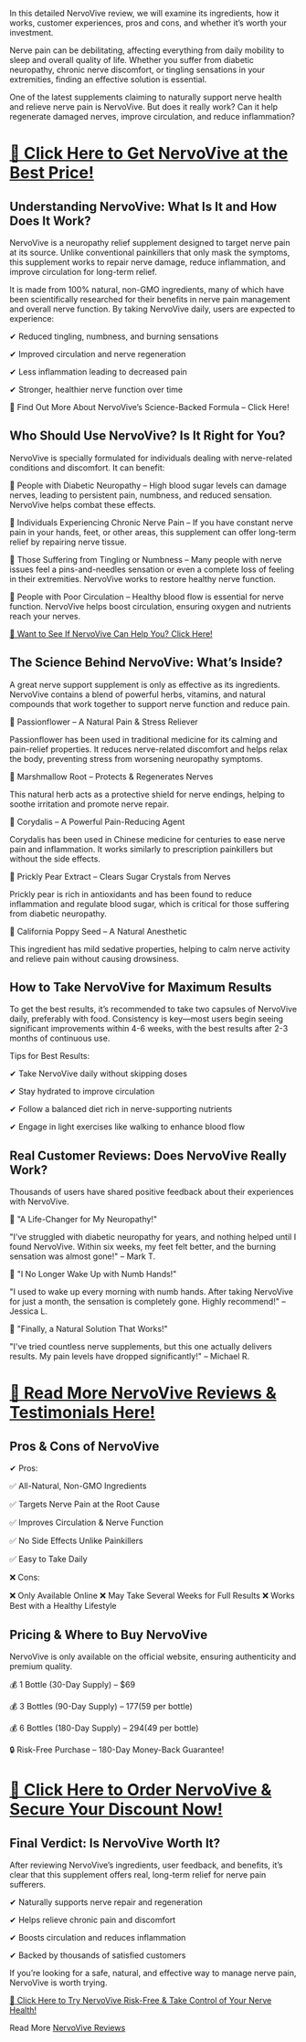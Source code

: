 In this detailed NervoVive review, we will examine its ingredients, how it works, customer experiences, pros and cons, and whether it’s worth your investment.

Nerve pain can be debilitating, affecting everything from daily mobility to sleep and overall quality of life. Whether you suffer from diabetic neuropathy, chronic nerve discomfort, or tingling sensations in your extremities, finding an effective solution is essential.

One of the latest supplements claiming to naturally support nerve health and relieve nerve pain is NervoVive. But does it really work? Can it help regenerate damaged nerves, improve circulation, and reduce inflammation?

# [📌 Click Here to Get NervoVive at the Best Price!](https://getsmartdeals.shop/go-nervovive-official)

## Understanding NervoVive: What Is It and How Does It Work?

NervoVive is a neuropathy relief supplement designed to target nerve pain at its source. Unlike conventional painkillers that only mask the symptoms, this supplement works to repair nerve damage, reduce inflammation, and improve circulation for long-term relief.

It is made from 100% natural, non-GMO ingredients, many of which have been scientifically researched for their benefits in nerve pain management and overall nerve function. By taking NervoVive daily, users are expected to experience:

✔ Reduced tingling, numbness, and burning sensations

✔ Improved circulation and nerve regeneration

✔ Less inflammation leading to decreased pain

✔ Stronger, healthier nerve function over time

📌 Find Out More About NervoVive’s Science-Backed Formula – Click Here!

## Who Should Use NervoVive? Is It Right for You?

NervoVive is specially formulated for individuals dealing with nerve-related conditions and discomfort. It can benefit:

🔹 People with Diabetic Neuropathy – High blood sugar levels can damage nerves, leading to persistent pain, numbness, and reduced sensation. NervoVive helps combat these effects.

🔹 Individuals Experiencing Chronic Nerve Pain – If you have constant nerve pain in your hands, feet, or other areas, this supplement can offer long-term relief by repairing nerve tissue.

🔹 Those Suffering from Tingling or Numbness – Many people with nerve issues feel a pins-and-needles sensation or even a complete loss of feeling in their extremities. NervoVive works to restore healthy nerve function.

🔹 People with Poor Circulation – Healthy blood flow is essential for nerve function. NervoVive helps boost circulation, ensuring oxygen and nutrients reach your nerves.

[📌 Want to See If NervoVive Can Help You? Click Here!](https://getsmartdeals.shop/go-nervovive-official)

## The Science Behind NervoVive: What’s Inside?

A great nerve support supplement is only as effective as its ingredients. NervoVive contains a blend of powerful herbs, vitamins, and natural compounds that work together to support nerve function and reduce pain.

🌿 Passionflower – A Natural Pain & Stress Reliever

Passionflower has been used in traditional medicine for its calming and pain-relief properties. It reduces nerve-related discomfort and helps relax the body, preventing stress from worsening neuropathy symptoms.

🌱 Marshmallow Root – Protects & Regenerates Nerves

This natural herb acts as a protective shield for nerve endings, helping to soothe irritation and promote nerve repair.

🦠 Corydalis – A Powerful Pain-Reducing Agent

Corydalis has been used in Chinese medicine for centuries to ease nerve pain and inflammation. It works similarly to prescription painkillers but without the side effects.

🌵 Prickly Pear Extract – Clears Sugar Crystals from Nerves

Prickly pear is rich in antioxidants and has been found to reduce inflammation and regulate blood sugar, which is critical for those suffering from diabetic neuropathy.

🌼 California Poppy Seed – A Natural Anesthetic

This ingredient has mild sedative properties, helping to calm nerve activity and relieve pain without causing drowsiness.

## How to Take NervoVive for Maximum Results

To get the best results, it’s recommended to take two capsules of NervoVive daily, preferably with food. Consistency is key—most users begin seeing significant improvements within 4-6 weeks, with the best results after 2-3 months of continuous use.

Tips for Best Results:

✔ Take NervoVive daily without skipping doses

✔ Stay hydrated to improve circulation

✔ Follow a balanced diet rich in nerve-supporting nutrients

✔ Engage in light exercises like walking to enhance blood flow

## Real Customer Reviews: Does NervoVive Really Work?

Thousands of users have shared positive feedback about their experiences with NervoVive.

🌟 "A Life-Changer for My Neuropathy!"

"I’ve struggled with diabetic neuropathy for years, and nothing helped until I found NervoVive. Within six weeks, my feet felt better, and the burning sensation was almost gone!" – Mark T.

🌟 "I No Longer Wake Up with Numb Hands!"

"I used to wake up every morning with numb hands. After taking NervoVive for just a month, the sensation is completely gone. Highly recommend!" – Jessica L.

🌟 "Finally, a Natural Solution That Works!"

"I've tried countless nerve supplements, but this one actually delivers results. My pain levels have dropped significantly!" – Michael R.

# [📌 Read More NervoVive Reviews & Testimonials Here!](https://getsmartdeals.shop/go-nervovive-official)

## Pros & Cons of NervoVive

✔ Pros:

✅ All-Natural, Non-GMO Ingredients

✅ Targets Nerve Pain at the Root Cause

✅ Improves Circulation & Nerve Function

✅ No Side Effects Unlike Painkillers

✅ Easy to Take Daily

❌ Cons:

❌ Only Available Online
❌ May Take Several Weeks for Full Results
❌ Works Best with a Healthy Lifestyle

## Pricing & Where to Buy NervoVive

NervoVive is only available on the official website, ensuring authenticity and premium quality.

💰 1 Bottle (30-Day Supply) – $69

💰 3 Bottles (90-Day Supply) – $177 ($59 per bottle)

💰 6 Bottles (180-Day Supply) – $294 ($49 per bottle)

🔒 Risk-Free Purchase – 180-Day Money-Back Guarantee!

# [📌 Click Here to Order NervoVive & Secure Your Discount Now!](https://getsmartdeals.shop/go-nervovive-official)

## Final Verdict: Is NervoVive Worth It?

After reviewing NervoVive’s ingredients, user feedback, and benefits, it’s clear that this supplement offers real, long-term relief for nerve pain sufferers.

✔ Naturally supports nerve repair and regeneration

✔ Helps relieve chronic pain and discomfort

✔ Boosts circulation and reduces inflammation

✔ Backed by thousands of satisfied customers

If you’re looking for a safe, natural, and effective way to manage nerve pain, NervoVive is worth trying.

[📌 Click Here to Try NervoVive Risk-Free & Take Control of Your Nerve Health!](https://getsmartdeals.shop/go-nervovive-official)






Read More [NervoVive Reviews](https://nervovive.omeka.net/)

